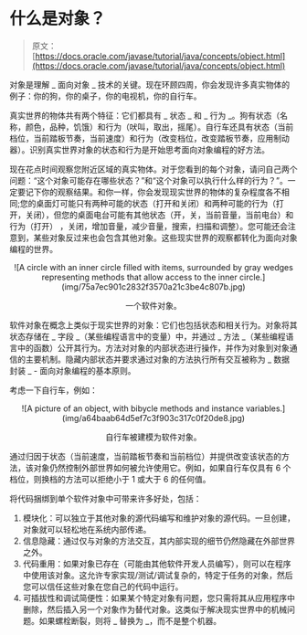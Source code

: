 # 什么是对象？

> 原文： [https://docs.oracle.com/javase/tutorial/java/concepts/object.html](https://docs.oracle.com/javase/tutorial/java/concepts/object.html)

对象是理解 _ 面向对象 _ 技术的关键。现在环顾四周，你会发现许多真实物体的例子：你的狗，你的桌子，你的电视机，你的自行车。

真实世界的物体共有两个特征：它们都具有 _ 状态 _ 和 _ 行为 _。狗有状态（名称，颜色，品种，饥饿）和行为（吠叫，取出，摇尾）。自行车还具有状态（当前档位，当前踏板节奏，当前速度）和行为（改变档位，改变踏板节奏，应用制动器）。识别真实世界对象的状态和行为是开始思考面向对象编程的好方法。

现在花点时间观察您附近区域的真实物体。对于您看到的每个对象，请问自己两个问题：“这个对象可能存在哪些状态？”和“这个对象可以执行什么样的行为？”。一定要记下你的观察结果。和你一样，你会发现现实世界的物体的复杂程度各不相同;您的桌面灯可能只有两种可能的状态（打开和关闭）和两种可能的行为（打开，关闭），但您的桌面电台可能有其他状态（开，关，当前音量，当前电台）和行为（打开） ，关闭，增加音量，减少音量，搜索，扫描和调整）。您可能还会注意到，某些对象反过来也会包含其他对象。这些现实世界的观察都转化为面向对象编程的世界。

<center>![A circle with an inner circle filled with items, surrounded by gray wedges representing methods that allow access to the inner circle.](img/75a7ec901c2832f3570a21c3be4c807b.jpg)

一个软件对象。

</center>

软件对象在概念上类似于现实世界的对象：它们也包括状态和相关行为。对象将其状态存储在 _ 字段 _（某些编程语言中的变量）中，并通过 _ 方法 _（某些编程语言中的函数）公开其行为。方法对对象的内部状态进行操作，并作为对象到对象通信的主要机制。隐藏内部状态并要求通过对象的方法执行所有交互被称为 _ 数据封装 _ - 面向对象编程的基本原则。

考虑一下自行车，例如：

<center>![A picture of an object, with bibycle methods and instance variables.](img/a64baab64d5ef7c3f903c317c0f20de8.jpg)

自行车被建模为软件对象。

</center>

通过归因于状态（当前速度，当前踏板节奏和当前档位）并提供改变该状态的方法，该对象仍然控制外部世界如何被允许使用它。例如，如果自行车仅具有 6 个档位，则换档的方法可以拒绝小于 1 或大于 6 的任何值。

将代码捆绑到单个软件对象中可带来许多好处，包括：

1.  模块化：可以独立于其他对象的源代码编写和维护对象的源代码。一旦创建，对象就可以轻松地在系统内部传递。
2.  信息隐藏：通过仅与对象的方法交互，其内部实现的细节仍然隐藏在外部世界之外。
3.  代码重用：如果对象已存在（可能由其他软件开发人员编写），则可以在程序中使用该对象。这允许专家实现/测试/调试复杂的，特定于任务的对象，然后您可以信任这些对象在您自己的代码中运行。
4.  可插拔性和调试简便性：如果某个特定对象有问题，您只需将其从应用程序中删除，然后插入另一个对象作为替代对象。这类似于解决现实世界中的机械问题。如果螺栓断裂，则将 _ 替换为 _，而不是整个机器。